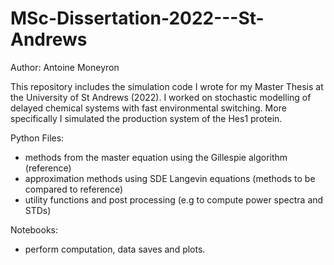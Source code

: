 # MSc-Dissertation-2022---St-Andrews

Author: Antoine Moneyron

This repository includes the simulation code I wrote for my Master Thesis at the University of St Andrews (2022).
I worked on stochastic modelling of delayed chemical systems with fast environmental switching.
More specifically I simulated the production system of the Hes1 protein.

Python Files:
- methods from the master equation using the Gillespie algorithm (reference)
- approximation methods using SDE Langevin equations (methods to be compared to reference)
- utility functions and post processing (e.g to compute power spectra and STDs)

Notebooks:
- perform computation, data saves and plots.
